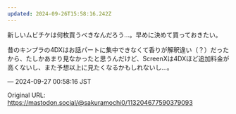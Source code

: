 ```yaml
---
updated: 2024-09-26T15:58:16.242Z
---
```


<p>新しいムビチケは何枚買うべきなんだろう…。早めに決めて買っておきたい。</p><p>昔のキンプラの4DXはお話パートに集中できなくて香りが解釈違い（？）だったから、たしかあまり見なかったと思うんだけど、ScreenXは4DXほど追加料金が高くないし、また予想以上に見たくなるかもしれないし…。</p>

&mdash; 2024-09-27 00:58:16 JST

Original URL: https://mastodon.social/@sakuramochi0/113204677590379093

